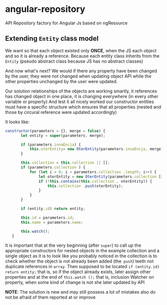 angular-repository
==================

API Repository factory for Angular Js based on ngResource

## Extending `Entity` class model

We want so that each object existed only **ONCE**, when the JS each object and so it is already a reference.
Because each entity class inherits from the `Entity` (pseudo abstract class because JS has no abstract classes)

And now what's next?
We would if there any property have been changed by the user, they were not changed when updating object API while the other properties unchanged by the user were updated.

Our solution relationships of the objects are working smartly, it references has changed object in one place, it is changing everywhere (in every other variable or property)
And lest it all nicely worked our constructor entities must have a specific structure which ensures that all properties (nested and those by circural reference were updated accordingly)

It looks like:
```javascript
constructor(parameters = {}, merge = false) {
       let entity = super(parameters, merge);

       if (parameters.innaEncja) {
           this.oterEntity= new OterEntity(parameters.innaEncja, merge);
       }

       this.collection = this.collection || [];
       if (parameters.collection ) {
           for (let i = 0; i < parameters.collection .length; i++) {
               let oterEntity = new OterEntity(parameters.collection [i], merge);
               if (!this.contains(this.collection , oterEntity)) {
                   this.collection .push(oterEntity);
               }
           }
       }

       if (entity.id) return entity;

       this.id = parameters.id;
       this.name = parameters.name;

       this.watch();
   }
```

It is important that at the very beginning (after `super`) to call up the appropriate constructors for nested objects in the example collection and a single object
as it is to look like you probably noticed in the collection is to check whether the object is not already been added (the` push`) teeth not duplicate references in `array`.
Then supposed to be located `if (entity.id) return entity;` that is, so if the object already exists, later assign other properties and at the end of `this.watch ();` that is,
inclusion Watcher on property, when some kind of change is not she later updated by API

**NOTE**: The solution is new and may still possess a lot of mistakes also do not be afraid of them reported at or improve